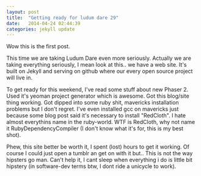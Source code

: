 ```yaml
---
layout: post
title:  "Getting ready for ludum dare 29"
date:   2014-04-24 02:44:39
categories: jekyll update
---
```


Wow this is the first post.

This time we are taking Ludum Dare even more seriously. Actually we are taking everything seriously, I mean look at this.. we have a web site.
It's built on Jekyll and serving on github where our every open source project will live in.

To get ready for this weekend, I've read some stuff about new Phaser 2. Used it's yeoman project generator which is awesome. Got this blog/site thing working. Got dipped into some ruby shit, mavericks installation problems but I don't regret. I've even installed gcc on mavericks just because some blog post said it's necessary to install "RedCloth". I hate almost everythins name in the ruby-world. WTF is RedCloth, why not name it RubyDependencyCompiler (I don't know what it's for, this is my best shot).

Phew, this site better be worth it, I spent (lost) hours to get it working. Of course I could just open a tumblr an get on with it but.. This is not the way hipsters go man. Can't help it, I cant sleep when everything i do is little bit hipstery (in software-dev terms btw, I dont ride a unicycle to work).

